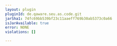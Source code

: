 ```yaml
---
layout: plugin
pluginId: de.qaware.seu.as.code.git
jarSha1: 74fc69bb539bf23c11aaeff769b30ab5373c0a66
isJarAvailable: true
error: NONE
violations: []

---
```

